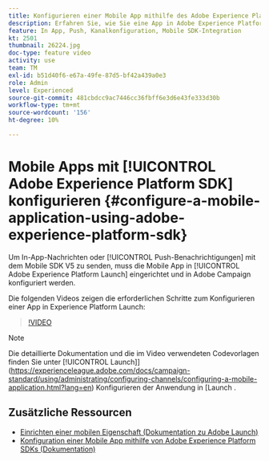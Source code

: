 ```yaml
---
title: Konfigurieren einer Mobile App mithilfe des Adobe Experience Platform SDK
description: Erfahren Sie, wie Sie eine App in Adobe Experience Platform Launch einrichten und in Adobe Campaign konfigurieren.
feature: In App, Push, Kanalkonfiguration, Mobile SDK-Integration
kt: 2501
thumbnail: 26224.jpg
doc-type: feature video
activity: use
team: TM
exl-id: b51d40f6-e67a-49fe-87d5-bf42a439a0e3
role: Admin
level: Experienced
source-git-commit: 481cbdcc9ac7446cc36fbff6e3d6e43fe333d30b
workflow-type: tm+mt
source-wordcount: '156'
ht-degree: 10%

---
```


# Mobile Apps mit [!UICONTROL Adobe Experience Platform SDK] konfigurieren {#configure-a-mobile-application-using-adobe-experience-platform-sdk}

Um In-App-Nachrichten oder [!UICONTROL Push-Benachrichtigungen] mit dem Mobile SDK V5 zu senden, muss die Mobile App in [!UICONTROL Adobe Experience Platform Launch] eingerichtet und in Adobe Campaign konfiguriert werden.

Die folgenden Videos zeigen die erforderlichen Schritte zum Konfigurieren einer App in Experience Platform Launch:

>[!VIDEO](https://video.tv.adobe.com/v/26224?quality=12)

>[!NOTE]
>
>Die detaillierte Dokumentation und die im Video verwendeten Codevorlagen finden Sie unter [!UICONTROL Launch]](https://experienceleague.adobe.com/docs/campaign-standard/using/administrating/configuring-channels/configuring-a-mobile-application.html?lang=en) Konfigurieren der Anwendung in [Launch .

## Zusätzliche Ressourcen

* [Einrichten einer mobilen Eigenschaft (Dokumentation zu Adobe Launch)](https://aep-sdks.gitbook.io/docs/getting-started/create-a-mobile-property)
* [Konfiguration einer Mobile App mithilfe von Adobe Experience Platform SDKs (Dokumentation)](https://experienceleague.adobe.com/docs/campaign-standard/using/administrating/configuring-channels/configuring-a-mobile-application.html?lang=en)
